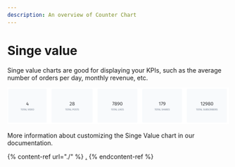 ```yaml
---
description: An overview of Counter Chart
---
```


# Singe value

Singe value charts are good for displaying your KPIs, such as the average number of orders per day, monthly revenue, etc.

![](<../../../../.gitbook/assets/image (683).png>)

More information about customizing the Singe Value chart in our documentation.

{% content-ref url="./" %}
[.](./)
{% endcontent-ref %}

